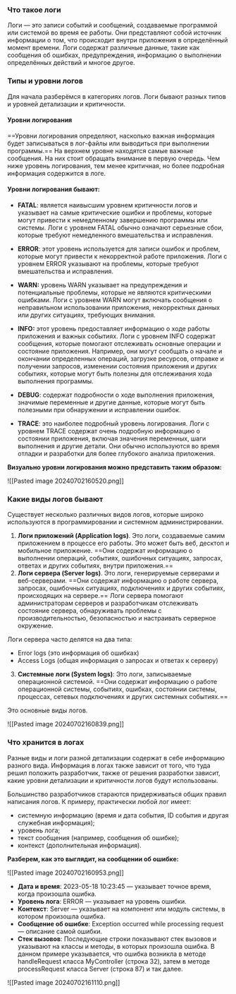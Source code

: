 ### Что такое логи

Логи — это записи событий и сообщений, создаваемые программой или системой во время ее работы. Они представляют собой источник информации о том, что происходит внутри приложения в определённый момент времени. Логи содержат различные данные, такие как сообщения об ошибках, предупреждения, информацию о выполнении определённых действий и многое другое.
### Типы и уровни логов

Для начала разберёмся в категориях логов. Логи бывают разных типов и уровней детализации и критичности. 
#### Уровни логирования 

==Уровни логирования определяют, насколько важная информация будет записываться в лог-файлы или выводиться при выполнении программы.== На верхнем уровне находятся самые важные сообщения. На них стоит обращать внимание в первую очередь. Чем ниже уровень логирования, тем менее критичная, но более подробная информация содержится в логе. 
#### Уровни логирования бывают: 

- **FATAL**: является наивысшим уровнем критичности логов и указывает на самые критические ошибки и проблемы, которые могут привести к немедленному завершению программы или системы. Логи с уровнем FATAL обычно означают серьезные сбои, которые требуют немедленного вмешательства и исправления. 

- **ERROR**: этот уровень используется для записи ошибок и проблем, которые могут привести к некорректной работе приложения. Логи с уровнем ERROR указывают на проблемы, которые требуют вмешательства и исправления.

- **WARN:** уровень WARN указывает на предупреждения и потенциальные проблемы, которые не являются критическими ошибками. Логи с уровнем WARN могут включать сообщения о неправильном использовании приложения, некорректных данных или других ситуациях, требующих внимания.

- **INFO:** этот уровень предоставляет информацию о ходе работы приложения и важных событиях. Логи с уровнем INFO содержат сообщения, которые помогают отслеживать основные операции и состояние приложения. Например, они могут сообщать о начале и окончании определенных операций, загрузке ресурсов, отправке и получении запросов, изменении состояния приложения и других событиях, которые могут быть полезны для отслеживания хода выполнения программы.

- **DEBUG**: содержат подробности о ходе выполнения приложения, значимые переменные и другие данные, которые могут быть полезными при обнаружении и исправлении ошибок.

- **TRACE**: это наиболее подробный уровень логирования. Логи с уровнем TRACE содержат очень подробную информацию о состоянии приложения, включая значения переменных, шаги выполнения и другие детали. Они обычно используются во время отладки и разработки для более глубокого анализа приложения.

**Визуально уровни логирования можно представить таким образом:**

![[Pasted image 20240702160520.png]]

### Какие виды логов бывают

Существует несколько различных видов логов, которые широко используются в программировании и системном администрировании.

1. **Логи приложений (Application logs)**. Это логи, создаваемые самим приложением в процессе его работы. Это может быть веб, десктоп и мобильное приложение. ==Они содержат информацию о выполнении операций, событиях, ошибочных ситуациях, запросах, ответах и других событиях, внутри приложения.==
2. **Логи сервера (Server logs)**. Это логи, генерируемые серверами и веб-серверами. ==Они содержат информацию о работе сервера, запросах, ошибочных ситуациях, подключениях и других событиях, происходящих на сервере.== Логи сервера помогают администраторам серверов и разработчикам отслеживать состояние сервера, обнаруживать проблемы с производительностью, безопасностью и настраивать серверное окружение.

Логи сервера часто делятся на два типа: 

- Error logs (это информация об ошибках)
- Access Logs (общая информация о запросах и ответах к серверу)

3. **Системные логи (System logs)**: Это логи, записываемые операционной системой. ==Они содержат информацию о работе операционной системы, событиях, ошибках, состоянии системы, процессах, сетевых подключениях и других системных событиях.==

Это основные виды логов.

![[Pasted image 20240702160839.png]]

### Что хранится в логах

Разные виды и логи разной детализации содержат в себе информацию разного вида. Информация в логах также зависит от того, что туда решил положить разработчик, также от решения разработки зависит, какие уровни детализации и критичности логов будут использованы. 

Большинство разработчиков стараются придерживаться общих правил написания логов. К примеру, практически любой лог имеет:

- системную информацию (время и дата события, ID события и другая служебная информация);
- уровень лога;
- текст сообщения (например, сообщения об ошибке);
- контекст (дополнительная информация).

**Разберем, как это выглядит, на сообщении об ошибке:**

![[Pasted image 20240702160953.png]]

- **Дата и время**: 2023-05-18 10:23:45 — указывает точное время, когда произошла ошибка.
- **Уровень лога**: ERROR — указывает на уровень ошибки.
- **Контекст**: Server — указывает на компонент или модуль системы, в котором произошла ошибка.
- **Сообщение об ошибке**: Exception occurred while processing request — описание самой ошибки.
- **Стек вызовов**: Последующие строки показывают стек вызовов и указывают на классы и методы, в которых произошла ошибка. В данном примере указывается, что ошибка возникла в методе handleRequest класса MyController (строка 32), затем в методе processRequest класса Server (строка 87) и так далее.

![[Pasted image 20240702161110.png]]

